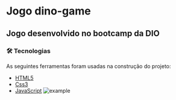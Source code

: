 # Jogo dino-game

## Jogo desenvolvido no bootcamp da DIO

### 🛠 Tecnologias

As seguintes ferramentas foram usadas na construção do projeto:

- [HTML5](https://pt.wikipedia.org/wiki/HTML5)
- [Css3](https://www.w3schools.com/css/)
- [JavaScript](https://developer.mozilla.org/pt-BR/docs/Web/JavaScript)
![example](https://user-images.githubusercontent.com/90714214/164041145-e829245d-42e8-4c8c-a899-6b91f307aba0.png)
